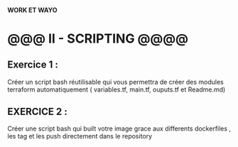 #### WORK ET WAYO 


# @@@  II - SCRIPTING    @@@@

## Exercice 1 :

Créer un script bash réutilisable qui vous permettra de créer des modules terraform
automatiquement ( variables.tf, main.tf, ouputs.tf et Readme.md)

## EXERCICE 2 : 

Créer une script bash qui built votre image grace aux differents dockerfiles , les tag et les push
directement dans le repository


